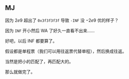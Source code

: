 ## MJ
因为 $2e9$ 超出了 `0x3f3f3f3f` 导致 `-INF` 没 $-2e9$ 优的样子？

因为 `INF` 开小然后 WA 了好久一直看不出来……

好吧，以后 INF 都要算了。

假设都是单程票（我们可以用往返票代替单程），然后换成往返。

当然是把小的匹配了，再匹配大的。

那么就做完了。
